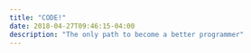 ```yaml
---
title: "CODE!"
date: 2018-04-27T09:46:15-04:00
description: "The only path to become a better programmer"
---
```

